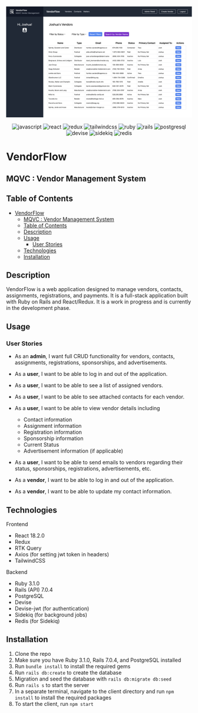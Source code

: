 ![dashboard](https://github.com/jdhawks2132/mqvc/blob/main/client/src/assets/images/screenshots/dashboard.png?raw=true)

<div align="center">

![javascript](https://img.shields.io/badge/JavaScript-323330?style=for-the-badge&logo=javascript&logoColor=F7DF1E)
![react](https://img.shields.io/badge/React-20232A?style=for-the-badge&logo=react&logoColor=61DAFB)
![redux](https://img.shields.io/badge/Redux-593D88?style=for-the-badge&logo=redux&logoColor=white)
![tailwindcss](https://img.shields.io/badge/Tailwind_CSS-38B2AC?style=for-the-badge&logo=tailwind-css&logoColor=white)
![ruby](https://img.shields.io/badge/Ruby-CC342D?style=for-the-badge&logo=ruby&logoColor=white)
![rails](https://img.shields.io/badge/Ruby_on_Rails-CC0000?style=for-the-badge&logo=ruby-on-rails&logoColor=white)
![postgresql](https://img.shields.io/badge/PostgreSQL-316192?style=for-the-badge&logo=postgresql&logoColor=white)
![devise](https://img.shields.io/badge/Devise-7A00FF?style=for-the-badge&logo=devise&logoColor=white)
![sidekiq](https://img.shields.io/badge/Sidekiq-7A00FF?style=for-the-badge&logo=sidekiq&logoColor=white)
![redis](https://img.shields.io/badge/Redis-7A00FF?style=for-the-badge&logo=redis&logoColor=white)

</div>

# VendorFlow

## MQVC : Vendor Management System

## Table of Contents

- [VendorFlow](#vendorflow)
  - [MQVC : Vendor Management System](#mqvc--vendor-management-system)
  - [Table of Contents](#table-of-contents)
  - [Description](#description)
  - [Usage](#usage)
    - [User Stories](#user-stories)
  - [Technologies](#technologies)
  - [Installation](#installation)

## Description

VendorFlow is a web application designed to manage vendors, contacts, assignments, registrations, and payments. It is a full-stack application built with Ruby on Rails and React/Redux. It is a work in progress and is currently in the development phase.

## Usage

### User Stories

- As an **admin**, I want full CRUD functionality for vendors, contacts, assignments, registrations, sponsorships, and advertisements.

- As a **user**, I want to be able to log in and out of the application.
- As a **user**, I want to be able to see a list of assigned vendors.
- As a **user**, I want to be able to see attached contacts for each vendor.
- As a **user**, I want to be able to view vendor details including
  - Contact information
  - Assignment information
  - Registration information
  - Sponsorship information
  - Current Status
  - Advertisement information (if applicable)
- As a **user**, I want to be able to send emails to vendors regarding their status, sponsorships, registrations, advertisements, etc.

- As a **vendor**, I want to be able to log in and out of the application.
- As a **vendor**, I want to be able to update my contact information.

## Technologies

Frontend

- React 18.2.0
- Redux
- RTK Query
- Axios (for setting jwt token in headers)
- TailwindCSS

Backend

- Ruby 3.1.0
- Rails (API) 7.0.4
- PostgreSQL
- Devise
- Devise-jwt (for authentication)
- Sidekiq (for background jobs)
- Redis (for Sidekiq)

## Installation

1. Clone the repo
2. Make sure you have Ruby 3.1.0, Rails 7.0.4, and PostgreSQL installed
3. Run `bundle install` to install the required gems
4. Run `rails db:create` to create the database
5. Migration and seed the database with `rails db:migrate db:seed`
6. Run `rails s` to start the server
7. In a separate terminal, navigate to the client directory and run `npm install` to install the required packages
8. To start the client, run `npm start`

